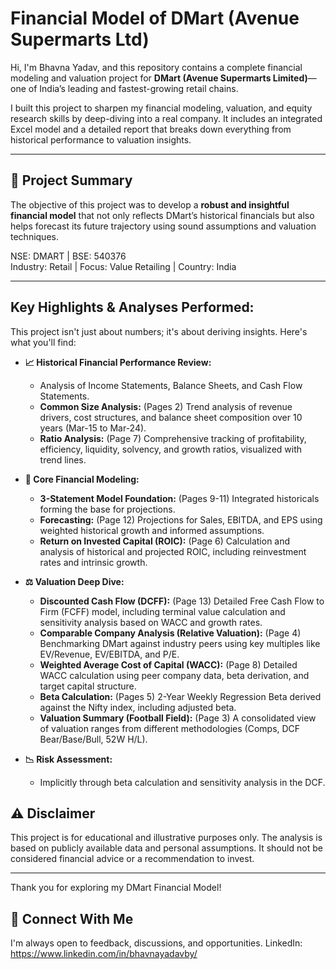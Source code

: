# Financial Model of DMart (Avenue Supermarts Ltd)

Hi, I'm Bhavna Yadav, and this repository contains a complete financial modeling and valuation project for **DMart (Avenue Supermarts Limited)**—one of India’s leading and fastest-growing retail chains.

I built this project to sharpen my financial modeling, valuation, and equity research skills by deep-diving into a real company. It includes an integrated Excel model and a detailed report that breaks down everything from historical performance to valuation insights.

---

## 📘 Project Summary

The objective of this project was to develop a **robust and insightful financial model** that not only reflects DMart’s historical financials but also helps forecast its future trajectory using sound assumptions and valuation techniques.

 NSE: DMART | BSE: 540376  
Industry: Retail | Focus: Value Retailing | Country: India

---



##  Key Highlights & Analyses Performed:

This project isn't just about numbers; it's about deriving insights. Here's what you'll find:

*   **📈 Historical Financial Performance Review:**
    *   Analysis of Income Statements, Balance Sheets, and Cash Flow Statements.
    *   **Common Size Analysis:** (Pages 2) Trend analysis of revenue drivers, cost structures, and balance sheet composition over 10 years (Mar-15 to Mar-24).
    *   **Ratio Analysis:** (Page 7) Comprehensive tracking of profitability, efficiency, liquidity, solvency, and growth ratios, visualized with trend lines.

*   **🔑 Core Financial Modeling:**
    *   **3-Statement Model Foundation:** (Pages 9-11) Integrated historicals forming the base for projections.
    *   **Forecasting:** (Page 12) Projections for Sales, EBITDA, and EPS using weighted historical growth and informed assumptions.
    *   **Return on Invested Capital (ROIC):** (Page 6) Calculation and analysis of historical and projected ROIC, including reinvestment rates and intrinsic growth.

*   **⚖️ Valuation Deep Dive:**
    *   **Discounted Cash Flow (DCFF):** (Page 13) Detailed Free Cash Flow to Firm (FCFF) model, including terminal value calculation and sensitivity analysis based on WACC and growth rates.
    *   **Comparable Company Analysis (Relative Valuation):** (Page 4) Benchmarking DMart against industry peers using key multiples like EV/Revenue, EV/EBITDA, and P/E.
    *   **Weighted Average Cost of Capital (WACC):** (Page 8) Detailed WACC calculation using peer company data, beta derivation, and target capital structure.
    *   **Beta Calculation:** (Pages 5) 2-Year Weekly Regression Beta derived against the Nifty index, including adjusted beta.
    *   **Valuation Summary (Football Field):** (Page 3) A consolidated view of valuation ranges from different methodologies (Comps, DCF Bear/Base/Bull, 52W H/L).
*   **📉 Risk Assessment:**
    *   Implicitly through beta calculation and sensitivity analysis in the DCF.


## ⚠️ Disclaimer

This project is for educational and illustrative purposes only. The analysis is based on publicly available data and personal assumptions. It should not be considered financial advice or a recommendation to invest.

---

Thank you for exploring my DMart Financial Model!


## 📎 Connect With Me
I'm always open to feedback, discussions, and opportunities.
LinkedIn: https://www.linkedin.com/in/bhavnayadavby/

